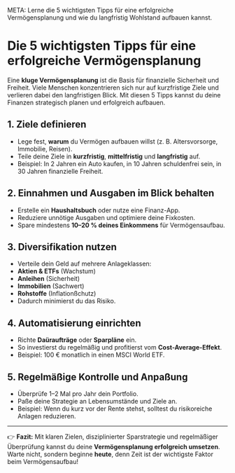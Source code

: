META: Lerne die 5 wichtigsten Tipps für eine erfolgreiche Vermögensplanung und wie du langfristig Wohlstand aufbauen kannst.

# Die 5 wichtigsten Tipps für eine erfolgreiche Vermögensplanung

Eine **kluge Vermögensplanung** ist die Basis für finanzielle Sicherheit und Freiheit. 
Viele Menschen konzentrieren sich nur auf kurzfristige Ziele und verlieren dabei den langfristigen Blick. 
Mit diesen 5 Tipps kannst du deine Finanzen strategisch planen und erfolgreich aufbauen.

## 1. Ziele definieren

- Lege fest, **warum** du Vermögen aufbauen willst (z. B. Altersvorsorge, Immobilie, Reisen). 
- Teile deine Ziele in **kurzfristig**, **mittelfristig** und **langfristig** auf. 
- Beispiel: In 2 Jahren ein Auto kaufen, in 10 Jahren schuldenfrei sein, in 30 Jahren finanzielle Freiheit.

## 2. Einnahmen und Ausgaben im Blick behalten

- Erstelle ein **Haushaltsbuch** oder nutze eine Finanz-App. 
- Reduziere unnötige Ausgaben und optimiere deine Fixkosten. 
- Spare mindestens **10–20 % deines Einkommens** für Vermögensaufbau.

## 3. Diversifikation nutzen

- Verteile dein Geld auf mehrere Anlageklassen: 
 - **Aktien & ETFs** (Wachstum) 
 - **Anleihen** (Sicherheit) 
 - **Immobilien** (Sachwert) 
 - **Rohstoffe** (Inflationßchutz) 
- Dadurch minimierst du das Risiko.

## 4. Automatisierung einrichten

- Richte **Daüraufträge** oder **Sparpläne** ein. 
- So investierst du regelmäßig und profitierst vom **Cost-Average-Effekt**. 
- Beispiel: 100 € monatlich in einen MSCI World ETF.

## 5. Regelmäßige Kontrolle und Anpaßung

- Überprüfe 1–2 Mal pro Jahr dein Portfolio. 
- Paße deine Strategie an Lebensumstände und Ziele an. 
- Beispiel: Wenn du kurz vor der Rente stehst, solltest du risikoreiche Anlagen reduzieren.

---

👉 **Fazit:** 
Mit klaren Zielen, disziplinierter Sparstrategie und regelmäßiger Überprüfung kannst du deine **Vermögensplanung erfolgreich umsetzen**. 
Warte nicht, sondern beginne **heute**, denn Zeit ist der wichtigste Faktor beim Vermögensaufbau!
